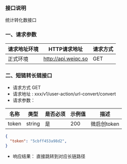 ### 接口说明
统计转化数接口<br>

### 一、请求参数

请求地址环境	|HTTP请求地址|请求方式
---|---|---
正式环境	|http://api.weiqc.so| GET

### 二、短链转长链接口
- 请求方式 GET
- 请求地址 : xxx/v1/user-action/url-convert/convert
- 请求参数：

名称 | 类型 | 是否必须 | 示例值 | 描述
---|---|---|--- |---
token|string|是|200|微启创token

```json
{
  "token": "5cbff453a98d2",
}
```
- 响应结果：
直接跳转到对应长链路径


